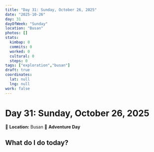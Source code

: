 ```yaml
---
title: "Day 31: Sunday, October 26, 2025"
date: "2025-10-26"
day: 31
dayOfWeek: "Sunday"
location: "Busan"
photos: []
stats:
  kimbap: 0
  commits: 0
  worked: 0
  cultural: 0
  steps: 0
tags: ["exploration","busan"]
draft: true
coordinates:
  lat: null
  lng: null
work: false
---
```

# Day 31: Sunday, October 26, 2025

📍 **Location:** Busan
🎒 **Adventure Day**

## What do I do today?


